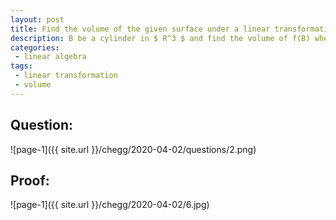 ```yaml
---
layout: post
title: Find the volume of the given surface under a linear transformation
description: B be a cylinder in $ R^3 $ and find the volume of f(B) where f is given linear transformation.
categories:
 - linear algebra
tags:
 - linear transformation
 - volume
---
```


## Question:

![page-1]({{ site.url }}/chegg/2020-04-02/questions/2.png) 

## Proof:

![page-1]({{ site.url }}/chegg/2020-04-02/6.jpg) 


